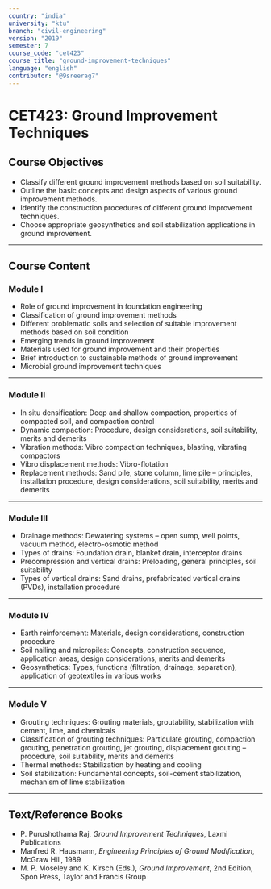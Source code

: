 ```yaml
---
country: "india"
university: "ktu"
branch: "civil-engineering"
version: "2019"
semester: 7
course_code: "cet423"
course_title: "ground-improvement-techniques"
language: "english"
contributor: "@9sreerag7"
---
```


# CET423: Ground Improvement Techniques

## Course Objectives

- Classify different ground improvement methods based on soil suitability.  
- Outline the basic concepts and design aspects of various ground improvement methods.  
- Identify the construction procedures of different ground improvement techniques.  
- Choose appropriate geosynthetics and soil stabilization applications in ground improvement.  

---

## Course Content

### Module I

- Role of ground improvement in foundation engineering  
- Classification of ground improvement methods  
- Different problematic soils and selection of suitable improvement methods based on soil condition  
- Emerging trends in ground improvement  
- Materials used for ground improvement and their properties  
- Brief introduction to sustainable methods of ground improvement  
- Microbial ground improvement techniques  

---

### Module II

- In situ densification: Deep and shallow compaction, properties of compacted soil, and compaction control  
- Dynamic compaction: Procedure, design considerations, soil suitability, merits and demerits  
- Vibration methods: Vibro compaction techniques, blasting, vibrating compactors  
- Vibro displacement methods: Vibro-flotation  
- Replacement methods: Sand pile, stone column, lime pile – principles, installation procedure, design considerations, soil suitability, merits and demerits  

---

### Module III

- Drainage methods: Dewatering systems – open sump, well points, vacuum method, electro-osmotic method  
- Types of drains: Foundation drain, blanket drain, interceptor drains  
- Precompression and vertical drains: Preloading, general principles, soil suitability  
- Types of vertical drains: Sand drains, prefabricated vertical drains (PVDs), installation procedure  

---

### Module IV

- Earth reinforcement: Materials, design considerations, construction procedure  
- Soil nailing and micropiles: Concepts, construction sequence, application areas, design considerations, merits and demerits  
- Geosynthetics: Types, functions (filtration, drainage, separation), application of geotextiles in various works  

---

### Module V

- Grouting techniques: Grouting materials, groutability, stabilization with cement, lime, and chemicals  
- Classification of grouting techniques: Particulate grouting, compaction grouting, penetration grouting, jet grouting, displacement grouting – procedure, soil suitability, merits and demerits  
- Thermal methods: Stabilization by heating and cooling  
- Soil stabilization: Fundamental concepts, soil-cement stabilization, mechanism of lime stabilization  

---

## Text/Reference Books

- P. Purushothama Raj, *Ground Improvement Techniques*, Laxmi Publications  
- Manfred R. Hausmann, *Engineering Principles of Ground Modification*, McGraw Hill, 1989  
- M. P. Moseley and K. Kirsch (Eds.), *Ground Improvement*, 2nd Edition, Spon Press, Taylor and Francis Group  
